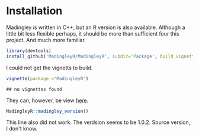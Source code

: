 # Installation

Madingley is written in C++, but an R version is also available. Although a little bit less flexible perhaps, it should be more than sufficient four this project. And much more familiar.





```r
library(devtools)
install_github('MadingleyR/MadingleyR', subdir='Package', build_vignettes = F)
```

I could not get the vignetts to build. 


```r
vignette(package ="MadingleyR") 
```

```
## no vignettes found
```
They can, however, be view [here](https://github.com/MadingleyR/MadingleyR).


```r
MadingleyR::madingley_version()
```
This line also did not work. The verdsion seems to be 1.0.2. Source version, I don't know.



